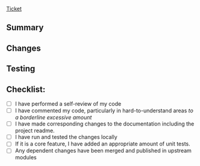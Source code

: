 [Ticket](<!-- link to ticket -->)
<!---
Link to the Trello ticket for this work. There should _usually_ be a 1:1 relationship between a ticket and a PR, but that won't always be the case, so you may link the same ticket to multiple PRs, or add additional ticket links to this PR. If there is no ticket, you should probably create one and use the "added after sprint planning" label,
--->

## Summary
<!---
1-2 sentences summarizing the changes included in this PR
--->

## Changes
<!---
List all non-trivial changes included in this PR. Bullet points are fine or the individual commits that make up this PR.
--->

## Testing
<!---
How did you test your changes? How might someone else test them?
--->

## Checklist:

- [ ] I have performed a self-review of my code
- [ ] I have commented my code, particularly in hard-to-understand areas _to a borderline excessive amount_
- [ ] I have made corresponding changes to the documentation including the project readme.
- [ ] I have run and tested the changes locally
- [ ] If it is a core feature, I have added an appropriate amount of unit tests.
- [ ] Any dependent changes have been merged and published in upstream modules